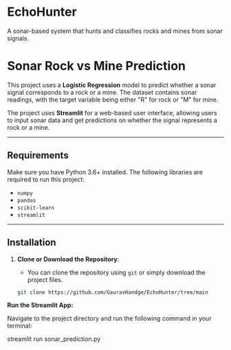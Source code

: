# EchoHunter
A sonar-based system that hunts and classifies rocks and mines from sonar signals.

# Sonar Rock vs Mine Prediction

This project uses a **Logistic Regression** model to predict whether a sonar signal corresponds to a rock or a mine. The dataset contains sonar readings, with the target variable being either "R" for rock or "M" for mine.

The project uses **Streamlit** for a web-based user interface, allowing users to input sonar data and get predictions on whether the signal represents a rock or a mine.

---

## Requirements

Make sure you have Python 3.6+ installed. The following libraries are required to run this project:

- `numpy`
- `pandas`
- `scikit-learn`
- `streamlit`

---

## Installation

1. **Clone or Download the Repository**:
   - You can clone the repository using `git` or simply download the project files.
   
   ```bash
   git clone https://github.com/GauravHandge/EchoHunter/tree/main


**Run the Streamlit App:**

Navigate to the project directory and run the following command in your terminal:

streamlit run sonar_prediction.py
